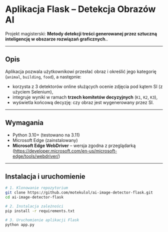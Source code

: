 # Aplikacja Flask – Detekcja Obrazów AI

Projekt magisterski: **Metody detekcji treści generowanej przez sztuczną inteligencję w obszarze rozwiązań graficznych.**.

---

## Opis

Aplikacja pozwala użytkownikowi przesłać obraz i określić jego kategorię (`animal`, `building`, `food`), a następnie:
  - korzysta z 3 detektorów online służących ocenie zdjęcia pod kątem SI (z użyciem Selenium),
  - integruje wyniki w ramach **trzech komitetów decyzyjnych** (`K1`, `K2`, `K3`),
  - wyświetla końcową decyzję: czy obraz jest wygenerowany przez SI.

---

## Wymagania

- Python 3.10+ (testowano na 3.11)
- Microsoft Edge (zainstalowany)
- **Microsoft Edge WebDriver** – wersja zgodna z przeglądarką  
  (https://developer.microsoft.com/en-us/microsoft-edge/tools/webdriver/)

---

## Instalacja i uruchomienie

```bash
# 1. Klonowanie repozytorium
git clone https://github.com/motekulol/ai-image-detector-flask.git
cd ai-image-detector-flask

# 2. Instalacja zależności
pip install -r requirements.txt

# 3. Uruchomienie aplikacji Flask
python app.py

